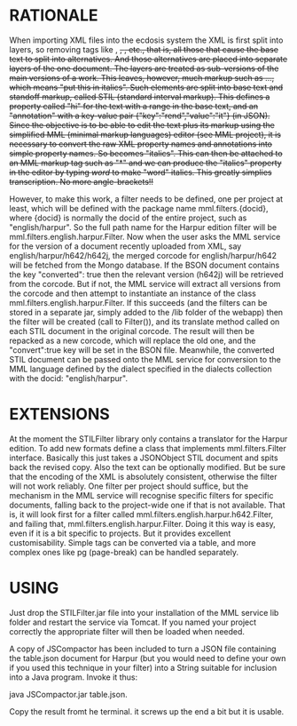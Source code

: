 RATIONALE
=========

When importing XML files into the ecdosis system the XML is first split 
into layers, so removing tags like <add>, <del>, <abbrev>, <expan> etc., 
that is, all those that cause the base text to split into alternatives. 
And those alternatives are placed into separate layers of the one 
document. The layers are treated as sub-versions of the main versions of 
a work. This leaves, however, much markup such as <hi 
rend="it">...</hi>, which means "put this in italics". Such elements are 
split into base text and standoff markup, called STIL (standard interval 
markup). This defines a property called "hi" for the text with a range 
in the base text, and an "annotation" with a key-value pair 
{"key":"rend","value":"it"} (in JSON). Since the objective is to be able 
to edit the text plus its markup using the simplified MML (minimal 
markup languages) editor (see MML project), it is necessary to convert 
the raw XML property names and annotations into simple property names. So 
<hi rend="it"> becomes "italics". This can then be attached to an MML 
markup tag such as "*" and we can produce the "italics" property in the 
editor by typing *word* to make "word" italics. This greatly simplies 
transcription. No more angle-brackets!!

However, to make this work, a filter needs to be defined, one per 
project at least, which will be defined with the package name 
mml.filters.{docid}, where {docid} is normally the docid of the entire 
project, such as "english/harpur". So the full path name for the Harpur 
edition filter will be mml.filters.english.harpur.Filter. Now when the 
user asks the MML service for the version of a document recently 
uploaded from XML, say english/harpur/h642/h642j, the merged corcode for 
english/harpur/h642 will be fetched from the Mongo database. If the BSON 
document contains the key "converted": true then the relevant version 
(h642j) will be retrieved from the corcode. But if not, the MML service 
will extract all versions from the corcode and then attempt to 
instantiate an instance of the class mml.filters.english.harpur.Filter. 
If this succeeds (and the filters can be stored in a separate jar, 
simply added to the /lib folder of the webapp) then the filter will be 
created (call to Filter()), and its translate method called on each STIL 
document in the original corcode. The result will then be repacked as a 
new corcode, which will replace the old one, and the "convert":true key 
will be set in the BSON file. Meanwhile, the converted STIL document can 
be passed onto the MML service for conversion to the MML language 
defined by the dialect specified in the dialects collection with the 
docid: "english/harpur".

EXTENSIONS
==========

At the moment the STILFilter library only contains a translator for the 
Harpur edition. To add new formats define a class that implements 
mml.filters.Filter interface. Basically this just takes a JSONObject 
STIL document and spits back the revised copy. Also the text can be 
optionally modified. But be sure that the encoding of the XML is 
absolutely consistent, otherwise the filter will not work reliably. One 
filter per project should suffice, but the mechanism in the MML service 
will recognise specific filters for specific documents, falling back to 
the project-wide one if that is not available. That is, it will look 
first for a filter called mml.filters.english.harpur.h642.Filter, and 
failing that, mml.filters.english.harpur.Filter. Doing it this way is 
easy, even if it is a bit specific to projects. But it provides 
excellent customisability. Simple tags can be converted via a table, and 
more complex ones like pg (page-break) can be handled separately.

USING
=====

Just drop the STILFilter.jar file into your installation of the MML 
service lib folder and restart the service via Tomcat. If you named your 
project correctly the appropriate filter will then be loaded when needed.

A copy of JSCompactor has been included to turn a JSON file containing 
the table.json document for Harpur (but you would need to define your 
own if you used this technique in your filter) into a String suitable 
for inclusion into a Java program. Invoke it thus:

java JSCompactor.jar table.json. 

Copy the result fromt he terminal. it screws up the end a bit but it is 
usable.
